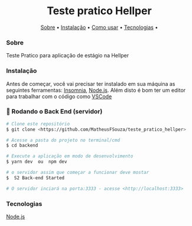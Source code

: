 <h1 align="center">Teste pratico Hellper</h1>

<p align="center">
 <a href="#Sobre">Sobre</a> •
 <a href="#Instalção">Instalação</a> • 
 <a href="#Como Usar">Como usar</a> • 
 <a href="#Tecnologias">Tecnologias</a> • 
</p>



### Sobre
<p>Teste Pratico para aplicação de estágio na Hellper</p>

### Instalação

Antes de começar, você vai precisar ter instalado em sua máquina as seguintes ferramentas:
[Insomnia](https://insomnia.rest/download/), [Node.js](https://nodejs.org/en/). 
Além disto é bom ter um editor para trabalhar com o código como [VSCode](https://code.visualstudio.com/)

### 🎲 Rodando o Back End (servidor)

```bash
# Clone este repositório
$ git clone <https://github.com/MatheusFSouza/teste_pratico_hellper>

# Acesse a pasta do projeto no terminal/cmd
$ cd backend

# Execute a aplicação em modo de desenvolvimento
$ yarn dev  ou  npm dev

# o servidor assim que começar a funcionar deve mostar
$  S2 Back-end Started

# O servidor inciará na porta:3333 - acesse <http://localhost:3333>
```

### Tecnologias
[Node.js](https://nodejs.org/en/)
